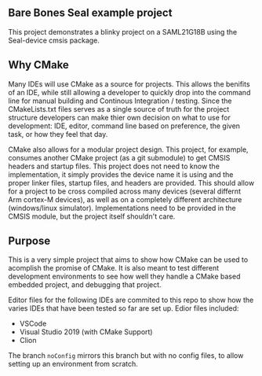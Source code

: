 ## Bare Bones Seal example project

This project demonstrates a blinky project on a SAML21G18B using the Seal-device cmsis package.

## Why CMake

Many IDEs will use CMake as a source for projects. This allows the benifits of an IDE, while still allowing a developer to quickly drop into the command line for manual building and Continous Integration / testing. Since the CMakeLists.txt files serves as a single source of truth for the project structure developers can make thier own decision on what to use for development: IDE, editor, command line based on preference, the given task, or how they feel that day.

CMake also allows for a modular project design. This project, for example, consumes another CMake project (as a git submodule) to get CMSIS headers and startup files. This project does not need to know the implementation, it simply provides the device name it is using and the proper linker files, startup files, and headers are provided. This should allow for a project to be cross compiled across many devices (several differnt Arm cortex-M devices), as well as on a completely different architecture (windows/linux simulator). Implementations need to be provided in the CMSIS module, but the project itself shouldn't care.

## Purpose

This is a very simple project that aims to show how CMake can be used to acomplish the promise of CMake. It is also meant to test different development environments to see how well they handle a CMake based embedded project, and debugging that project.

Editor files for the following IDEs are commited to this repo to show how the varies IDEs that have been tested so far are set up.
Edior files included:
  * VSCode
  * Visual Studio 2019 (with CMake Support)
  * Clion

The branch `noConfig` mirrors this branch but with no config files, to allow setting up an environment from scratch.
